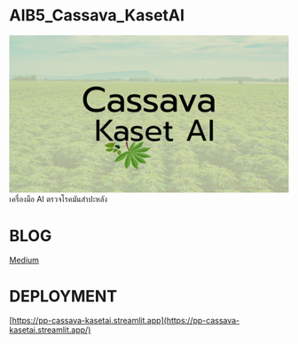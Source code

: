 # AIB5_Cassava_KasetAI
![Alt text](poster.png "poster")
เครื่องมือ AI ตรวจโรคมันสำปะหลัง



# BLOG
[Medium](https://medium.com/p/957d1b826aa6/edit)

# DEPLOYMENT
[https://pp-cassava-kasetai.streamlit.app](https://pp-cassava-kasetai.streamlit.app/)
